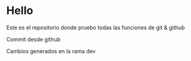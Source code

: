 # Hello

Este es el repositorio donde pruebo todas las funciones de git & github

Commit desde github

Cambios generados en la rama dev
